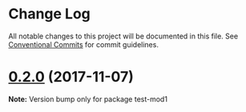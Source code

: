 # Change Log

All notable changes to this project will be documented in this file.
See [Conventional Commits](https://conventionalcommits.org) for commit guidelines.

<a name="0.2.0"></a>
# [0.2.0](https://github.com/LittleBreak/lernaTest/compare/v0.1.0...v0.2.0) (2017-11-07)




**Note:** Version bump only for package test-mod1
